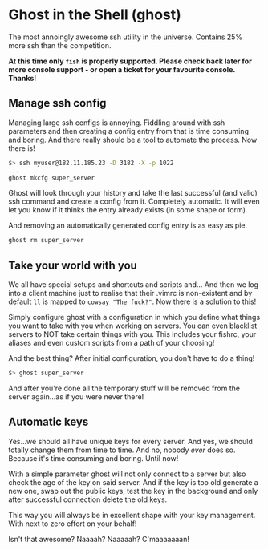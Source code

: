 Ghost in the Shell (ghost)
====

The most annoingly awesome ssh utility in the universe. Contains 25% more ssh than the competition. 

**At this time only `fish` is properly supported. Please check back later for more console support - or open a ticket for your favourite console. Thanks!**

Manage ssh config
-----------------

Managing large ssh configs is annoying. Fiddling around with ssh parameters and then creating a config entry from that is time consuming and boring. And there really should be a tool to automate the process. Now there is!

```bash
$> ssh myuser@182.11.185.23 -D 3182 -X -p 1022
...
ghost mkcfg super_server
```

Ghost will look through your history and take the last successful (and valid) ssh command and create a config from it. Completely automatic. It will even let you know if it thinks the entry already exists (in some shape or form).

And removing an automatically generated config entry is as easy as pie. 

```bash
ghost rm super_server
```

Take your world with you
------------------------

We all have special setups and shortcuts and scripts and...
And then we log into a client machine just to realise that their .vimrc is non-existent and by default `ll` is mapped to `cowsay "The fuck?"`. Now there is a solution to this!

Simply configure ghost with a configuration in which you define what things you want to take with you when working on servers. You can even blacklist servers to NOT take certain things with you. This includes your fishrc, your aliases and even custom scripts from a path of your choosing!

And the best thing? After initial configuration, you don't have to do a thing!

```bash
$> ghost super_server
```

And after you're done all the temporary stuff will be removed from the server again...as if you were never there!

Automatic keys
--------------

Yes...we should all have unique keys for every server. And yes, we should totally change them from time to time. And no, nobody *ever* does so. Because it's time consuming and boring. Until now!

With a simple parameter ghost will not only connect to a server but also check the age of the key on said server. And if the key is too old generate a new one, swap out the public keys, test the key in the background and only after successful connection delete the old keys.

This way you will always be in excellent shape with your key management. With next to zero effort on your behalf!

Isn't that awesome? Naaaah? Naaaaah? C'maaaaaaan!
